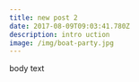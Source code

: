```yaml
---
title: new post 2
date: 2017-08-09T09:03:41.780Z
description: intro uction
image: /img/boat-party.jpg
---
```

body text
